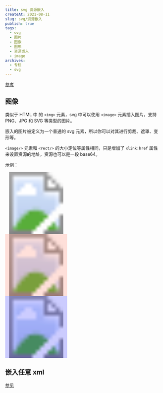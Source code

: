 ```yaml
---
title: svg 资源嵌入
createAt: 2021-08-11
slug: svg/资源嵌入
publish: true
tags:
  - svg
  - 图片
  - 图像
  - 图形
  - 资源嵌入
  - image
archives:
  - 专栏
  - svg
---
```


[参考](https://developer.mozilla.org/zh-CN/docs/Web/SVG/Tutorial/Other_content_in_SVG)

## 图像

类似于 HTML 中 的 `<img>` 元素，svg 中可以使用 `<image>` 元素插入图片，支持 PNG、JPG 和 SVG 等类型的图片。

嵌入的图片被定义为一个普通的 svg 元素，所以你可以对其进行剪裁、遮罩、变形等。

`<image/>` 元素和 `<rect/>` 的大小定位等属性相同，只是增加了 `xlink:href` 属性来设置资源的地址，资源也可以是一段 base64。

示例：

<svg version="1.1" xmlns="http://www.w3.org/2000/svg" width="200" height="600">
	<defs>
		<pattern id="Image-1" x="0" y="0" width="200" height="200" patternUnits="userSpaceOnUse">
			<image
				x="0"
				y="0"
				width="200"
				height="200"
				xmlns:xlink="http://www.w3.org/1999/xlink"
				xlink:href="/imgs/test1.jpg"
			/>
		</pattern>
	</defs>
	<rect x="0" y="0" width="200" height="200" fill="url(#Image-1)" />
	<rect x="0" y="200" width="200" height="200" fill="url(#Image-1)" />
	<rect x="0" y="200" width="200" height="200" fill="tomato" opacity=".2" />
	<rect x="0" y="400" width="200" height="200" fill="url(#Image-1)" />
	<rect x="0" y="400" width="200" height="200" fill="blue" opacity=".2" />
</svg>

## 嵌入任意 xml

[参见](https://developer.mozilla.org/zh-CN/docs/Web/SVG/Tutorial/Other_content_in_SVG#%E5%B5%8C%E5%85%A5%E4%BB%BB%E6%84%8Fxml)

